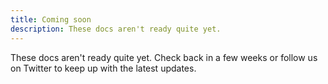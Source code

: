 ```yaml
---
title: Coming soon
description: These docs aren't ready quite yet.
---
```


These docs aren't ready quite yet. Check back in a few weeks or follow us on Twitter to keep up with the latest updates.
